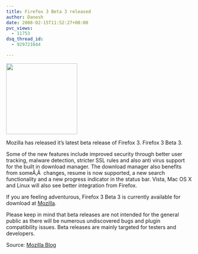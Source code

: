 ```yaml
---
title: Firefox 3 Beta 3 released
author: Danesh
date: 2008-02-15T11:52:27+00:00
pvc_views:
  - 11753
dsq_thread_id:
  - 929721044

---
```

<img loading="lazy" src="http://img230.imageshack.us/img230/4551/firefoxlogopi9.png" height="192" width="192" />

Mozilla has released it&#8217;s latest beta release of Firefox 3. Firefox 3 Beta 3.

Some of the new features include improved security through better user tracking, malware detection, stricter SSL rules and also anti virus support for the built in download manager. The download manager also benefits from someÃ‚Â  changes, resume is now supported, a new search functionality and a new progress indicator in the status bar. Vista, Mac OS X and Linux will also see better integration from Firefox.

If you are feeling adventurous, Firefox 3 Beta 3 is currently available for download at [Mozilla][1].

Please keep in mind that beta releases are not intended for the general public as there will be numerous undiscovered bugs and plugin compatibility issues. Beta releases are mainly targeted for testers and developers.

Source: [Mozilla Blog][2]

 [1]: http://www.mozilla.com/en-US/firefox/all-beta.html
 [2]: http://blog.mozilla.com/